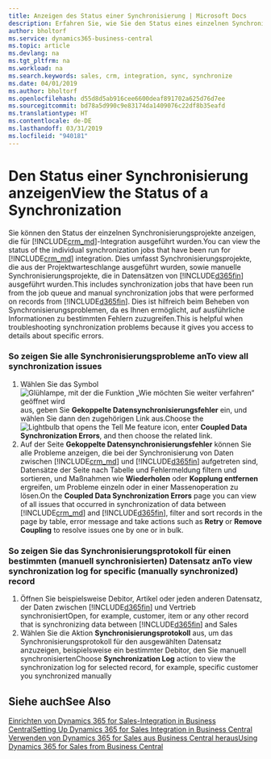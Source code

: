 ```yaml
---
title: Anzeigen des Status einer Synchronisierung | Microsoft Docs
description: Erfahren Sie, wie Sie den Status eines einzelnen Synchronisierungsprojekts anzeigen.
author: bholtorf
ms.service: dynamics365-business-central
ms.topic: article
ms.devlang: na
ms.tgt_pltfrm: na
ms.workload: na
ms.search.keywords: sales, crm, integration, sync, synchronize
ms.date: 04/01/2019
ms.author: bholtorf
ms.openlocfilehash: d55d8d5ab916cee6600deaf891702a625d76d7ee
ms.sourcegitcommit: bd78a5d990c9e83174da1409076c22df8b35eafd
ms.translationtype: HT
ms.contentlocale: de-DE
ms.lasthandoff: 03/31/2019
ms.locfileid: "940181"
---
```

# <a name="view-the-status-of-a-synchronization"></a><span data-ttu-id="1fed2-103">Den Status einer Synchronisierung anzeigen</span><span class="sxs-lookup"><span data-stu-id="1fed2-103">View the Status of a Synchronization</span></span>
<span data-ttu-id="1fed2-104">Sie können den Status der einzelnen Synchronisierungsprojekte anzeigen, die für [!INCLUDE[crm_md](includes/crm_md.md)]-Integration ausgeführt wurden.</span><span class="sxs-lookup"><span data-stu-id="1fed2-104">You can view the status of the individual synchronization jobs that have been run for [!INCLUDE[crm_md](includes/crm_md.md)] integration.</span></span> <span data-ttu-id="1fed2-105">Dies umfasst Synchronisierungsprojekte, die aus der Projektwarteschlange ausgeführt wurden, sowie manuelle Synchronisierungsprojekte, die in Datensätzen von [!INCLUDE[d365fin](includes/d365fin_md.md)] ausgeführt wurden.</span><span class="sxs-lookup"><span data-stu-id="1fed2-105">This includes synchronization jobs that have been run from the job queue and manual synchronization jobs that were performed on records from [!INCLUDE[d365fin](includes/d365fin_md.md)].</span></span> <span data-ttu-id="1fed2-106">Dies ist hilfreich beim Beheben von Synchronisierungsproblemen, da es Ihnen ermöglicht, auf ausführliche Informationen zu bestimmten Fehlern zuzugreifen.</span><span class="sxs-lookup"><span data-stu-id="1fed2-106">This is helpful when troubleshooting synchronization problems because it gives you access to details about specific errors.</span></span>

### <a name="to-view-all-synchronization-issues"></a><span data-ttu-id="1fed2-107">So zeigen Sie alle Synchronisierungsprobleme an</span><span class="sxs-lookup"><span data-stu-id="1fed2-107">To view all synchronization issues</span></span>
1. <span data-ttu-id="1fed2-108">Wählen Sie das Symbol ![Glühlampe, mit der die Funktion „Wie möchten Sie weiter verfahren“ geöffnet wird](media/ui-search/search_small.png "Wie möchten Sie weiter verfahren?") aus, geben Sie **Gekoppelte Datensynchronisierungsfehler** ein, und wählen Sie dann den zugehörigen Link aus.</span><span class="sxs-lookup"><span data-stu-id="1fed2-108">Choose the ![Lightbulb that opens the Tell Me feature](media/ui-search/search_small.png "Tell me what you want to do") icon, enter **Coupled Data Synchronization Errors**, and then choose the related link.</span></span>
2. <span data-ttu-id="1fed2-109">Auf der Seite **Gekoppelte Datensynchronisierungsfehler** können Sie alle Probleme anzeigen, die bei der Synchronisierung von Daten zwischen [!INCLUDE[crm_md](includes/crm_md.md)] und [!INCLUDE[d365fin](includes/d365fin_md.md)] aufgetreten sind, Datensätze der Seite nach Tabelle und Fehlermeldung filtern und sortieren, und Maßnahmen wie **Wiederholen** oder **Kopplung entfernen** ergreifen, um Probleme einzeln oder in einer Massenoperation zu lösen.</span><span class="sxs-lookup"><span data-stu-id="1fed2-109">On the **Coupled Data Synchronization Errors** page you can view of all issues that occurred in synchronization of data between [!INCLUDE[crm_md](includes/crm_md.md)] and [!INCLUDE[d365fin](includes/d365fin_md.md)], filter and sort records in the page by table, error message and take actions such as **Retry** or **Remove Coupling** to resolve issues one by one or in bulk.</span></span>

### <a name="to-view-synchronization-log-for-specific-manually-synchronized-record"></a><span data-ttu-id="1fed2-110">So zeigen Sie das Synchronisierungsprotokoll für einen bestimmten (manuell synchronisierten) Datensatz an</span><span class="sxs-lookup"><span data-stu-id="1fed2-110">To view synchronization log for specific (manually synchronized) record</span></span>
1. <span data-ttu-id="1fed2-111">Öffnen Sie beispielsweise Debitor, Artikel oder jeden anderen Datensatz, der Daten zwischen [!INCLUDE[d365fin](includes/d365fin_md.md)] und Vertrieb synchronisiert</span><span class="sxs-lookup"><span data-stu-id="1fed2-111">Open, for example, customer, item or any other record that is synchronizing data between [!INCLUDE[d365fin](includes/d365fin_md.md)] and Sales</span></span>
2. <span data-ttu-id="1fed2-112">Wählen Sie die Aktion **Synchronisierungsprotokoll** aus, um das Synchronisierungsprotokoll für den ausgewählten Datensatz anzuzeigen, beispielsweise ein bestimmter Debitor, den Sie manuell synchronisierten</span><span class="sxs-lookup"><span data-stu-id="1fed2-112">Choose **Synchronization Log** action to view the synchronization log for selected record, for example, specific customer you synchronized manually</span></span>

## <a name="see-also"></a><span data-ttu-id="1fed2-113">Siehe auch</span><span class="sxs-lookup"><span data-stu-id="1fed2-113">See Also</span></span>  
[<span data-ttu-id="1fed2-114">Einrichten von Dynamics 365 for Sales-Integration in Business Central</span><span class="sxs-lookup"><span data-stu-id="1fed2-114">Setting Up Dynamics 365 for Sales Integration in Business Central</span></span>](admin-setting-up-integration-with-dynamics-sales.md)  
[<span data-ttu-id="1fed2-115">Verwenden von Dynamics 365 for Sales aus Business Central heraus</span><span class="sxs-lookup"><span data-stu-id="1fed2-115">Using Dynamics 365 for Sales from Business Central</span></span>](marketing-integrate-dynamicscrm.md)
